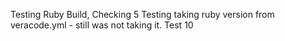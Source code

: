 Testing Ruby Build, Checking 5
Testing taking ruby version from veracode.yml - still was not taking it. Test 10
